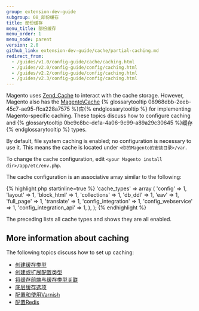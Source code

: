 ```yaml
---
group: extension-dev-guide
subgroup: 08_部份缓存
title: 部份缓存
menu_title: 部份缓存
menu_order: 1
menu_node: parent
version: 2.0
github_link: extension-dev-guide/cache/partial-caching.md
redirect_from:
  - /guides/v1.0/config-guide/cache/caching.html
  - /guides/v2.0/config-guide/config/caching.html
  - /guides/v2.2/config-guide/config/caching.html
  - /guides/v2.3/config-guide/config/caching.html
---
```


Magento uses <a href="http://framework.zend.com/manual/1.12/en/zend.cache.html" target="&#95;blank">Zend_Cache</a> to interact with the cache storage. However, Magento also has the <a href="{{ site.mage2000url }}lib/internal/Magento/Framework/Cache" target="&#95;blank">Magento\Cache</a> {% glossarytooltip 08968dbb-2eeb-45c7-ae95-ffca228a7575 %}库{% endglossarytooltip %} for implementing Magento-specific caching. These topics discuss how to configure caching and {% glossarytooltip 0bc9c8bc-de1a-4a06-9c99-a89a29c30645 %}缓存{% endglossarytooltip %} types.

<div class="bs-callout bs-callout-info" id="info">
	<p>By default, file system caching is enabled; no configuration is necessary to use it. This means the cache is located under <code>&lt;你的Magento的安装目录>/var</code>.</p>
</div>

To change the cache configuration, edit `<your Magento install dir>/app/etc/env.php`.

The cache configuration is an associative array similar to the following:

{% highlight php startinline=true %}
'cache_types' =>
	array (
		'config' => 1,
		'layout' => 1,
		'block_html' => 1,
		'collections' => 1,
		'db_ddl' => 1,
		'eav' => 1,
		'full_page' => 1,
		'translate' => 1,
		'config_integration' => 1,
		'config_webservice' => 1,
		'config_integration_api' => 1,
	),
);
{% endhighlight %}

The preceding lists all cache types and shows they are all enabled.

## More information about caching
The following topics discuss how to set up caching:

*	<a href="{{ page.baseurl }}/config-guide/cache/caching-cache-type.html">创建缓存类型</a>
*	<a href="{{ page.baseurl }}/config-guide/config/config-create.html">创建或扩展配置类型</a>
*	<a href="{{ page.baseurl }}/config-guide/config/caching_frontend-cache-types.html">将缓存前端与缓存类型关联</a>
*	<a href="{{ page.baseurl }}/config-guide/cache/caching_low-level.html">底层缓存选项</a>
*	<a href="{{ page.baseurl }}/config-guide/varnish/config-varnish.html">配置和使用Varnish</a>
*	<a href="{{ page.baseurl }}/config-guide/redis/config-redis.html">配置Redis</a>
